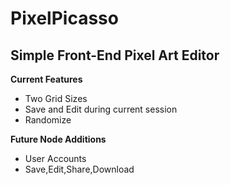 # PixelPicasso
## Simple Front-End Pixel Art Editor
**Current Features**
* Two Grid Sizes
* Save and Edit during current session
* Randomize

**Future Node Additions**
* User Accounts
* Save,Edit,Share,Download



<!--
Copyright (c) 2018 by Zachary Coxe (https://codepen.io/zacharycoxe/pen/JaYbLO)


Permission is hereby granted, free of charge, to any person obtaining a copy of this software and associated documentation files (the "Software"), to deal in the Software without restriction, including without limitation the rights to use, copy, modify, merge, publish, distribute, sublicense, and/or sell copies of the Software, and to permit persons to whom the Software is furnished to do so, subject to the following conditions:

The above copyright notice and this permission notice shall be included in all copies or substantial portions of the Software.

THE SOFTWARE IS PROVIDED "AS IS", WITHOUT WARRANTY OF ANY KIND, EXPRESS OR IMPLIED, INCLUDING BUT NOT LIMITED TO THE WARRANTIES OF MERCHANTABILITY, FITNESS FOR A PARTICULAR PURPOSE AND NONINFRINGEMENT. IN NO EVENT SHALL THE AUTHORS OR COPYRIGHT HOLDERS BE LIABLE FOR ANY CLAIM, DAMAGES OR OTHER LIABILITY, WHETHER IN AN ACTION OF CONTRACT, TORT OR OTHERWISE, ARISING FROM, OUT OF OR IN CONNECTION WITH THE SOFTWARE OR THE USE OR OTHER DEALINGS IN THE SOFTWARE.
-->

